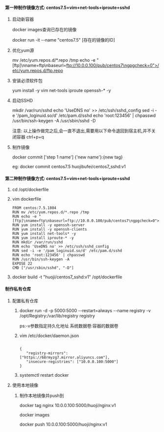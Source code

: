 #### 第一种制作镜像方式: centos7.5+vim+net-tools+iproute+sshd

1. 启动新容器

   docker images查询已存在的镜像

   docker run -it --name "centos7.5" [存在的镜像的ID]

2. 优化yum源

   mv /etc/yum.repos.d/*.repo /tmp
   echo -e "[ftp]\nname=ftp\nbaseurl=ftp://10.0.0.100/pub/centos7\ngpgcheck=0">/etc/yum.repos.d/ftp.repo

3. 安装必须软件包

   yum install -y vim net-tools  iproute   openssh-*   -y

4. 启动SSHD

    mkdir /var/run/sshd
    echo 'UseDNS no' >> /etc/ssh/sshd_config
    sed -i -e '/pam_loginuid.so/d' /etc/pam.d/sshd
    echo 'root:123456' | chpasswd
    /usr/bin/ssh-keygen -A
    /usr/sbin/sshd -D 

    注意: 以上操作做完之后,会一直不退出,需要用以下命令退回到宿主机,并不关闭容器
    ctrl+p+q

5. 制作镜像

   docker commit ['step 1 name'] {'new name'}:{new tag}

   eg: docker commit centos7.5 huojibufei/centos7_sshd:v1

#### 第二种制作镜像方式: centos7.5+vim+net-tools+iproute+sshd

1. cd /opt/dockerfile

2. vim  dockerfile 



   ```
   FROM centos:7.5.1804
   RUN mv /etc/yum.repos.d/*.repo /tmp
   RUN echo -e "[ftp]\nname=ftp\nbaseurl=ftp://10.0.0.100/pub/centos7\ngpgcheck=0">/etc/yum.repos.d/ftp.repo
   RUN yum install -y openssh-server
   RUN yum install -y openssh-clients
   RUN yum install net-tools* -y
   RUN yum install iproute-* -y
   RUN mkdir /var/run/sshd
   RUN echo 'UseDNS no' >> /etc/ssh/sshd_config
   RUN sed -i -e '/pam_loginuid.so/d' /etc/pam.d/sshd
   RUN echo 'root:123456' | chpasswd
   RUN /usr/bin/ssh-keygen -A
   EXPOSE 22
   CMD ["/usr/sbin/sshd", "-D"]
   ```

3. docker build -t "huoji/centos7_sshd:v1" /opt/dockerfile

#### 制作私有仓库

1. 配置私有仓库

   1. docker run -d -p 5000:5000 --restart=always --name registry -v /opt/Registry:/var/lib/registry  registry

      ps:-v参数指定持久化地址 系统数据卷:容器的数据卷

   2. vim /etc/docker/daemon.json



      ```
      
      {
         "registry-mirrors": ["https://68rmyzg7.mirror.aliyuncs.com"],
         "insecure-registries": ["10.0.0.100:5000"]
      }
      ```

   3. systemctl  restart docker

2. 使用本地镜像

   1. 制作本地镜像并push到

      docker tag nginx 10.0.0.100:5000/huoji/nginx:v1

      docker images

      docker push 10.0.0.100:5000/huoji/nginx:v1
